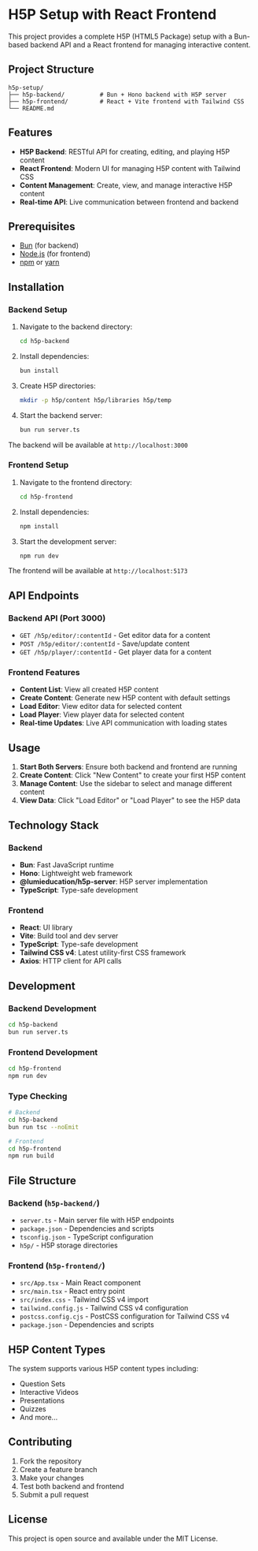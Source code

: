 # H5P Setup with React Frontend

This project provides a complete H5P (HTML5 Package) setup with a Bun-based backend API and a React frontend for managing interactive content.

## Project Structure

```
h5p-setup/
├── h5p-backend/          # Bun + Hono backend with H5P server
├── h5p-frontend/         # React + Vite frontend with Tailwind CSS
└── README.md
```

## Features

- **H5P Backend**: RESTful API for creating, editing, and playing H5P content
- **React Frontend**: Modern UI for managing H5P content with Tailwind CSS
- **Content Management**: Create, view, and manage interactive H5P content
- **Real-time API**: Live communication between frontend and backend

## Prerequisites

- [Bun](https://bun.sh/) (for backend)
- [Node.js](https://nodejs.org/) (for frontend)
- [npm](https://www.npmjs.com/) or [yarn](https://yarnpkg.com/)

## Installation

### Backend Setup

1. Navigate to the backend directory:

   ```bash
   cd h5p-backend
   ```

2. Install dependencies:

   ```bash
   bun install
   ```

3. Create H5P directories:

   ```bash
   mkdir -p h5p/content h5p/libraries h5p/temp
   ```

4. Start the backend server:
   ```bash
   bun run server.ts
   ```

The backend will be available at `http://localhost:3000`

### Frontend Setup

1. Navigate to the frontend directory:

   ```bash
   cd h5p-frontend
   ```

2. Install dependencies:

   ```bash
   npm install
   ```

3. Start the development server:
   ```bash
   npm run dev
   ```

The frontend will be available at `http://localhost:5173`

## API Endpoints

### Backend API (Port 3000)

- `GET /h5p/editor/:contentId` - Get editor data for a content
- `POST /h5p/editor/:contentId` - Save/update content
- `GET /h5p/player/:contentId` - Get player data for a content

### Frontend Features

- **Content List**: View all created H5P content
- **Create Content**: Generate new H5P content with default settings
- **Load Editor**: View editor data for selected content
- **Load Player**: View player data for selected content
- **Real-time Updates**: Live API communication with loading states

## Usage

1. **Start Both Servers**: Ensure both backend and frontend are running
2. **Create Content**: Click "New Content" to create your first H5P content
3. **Manage Content**: Use the sidebar to select and manage different content
4. **View Data**: Click "Load Editor" or "Load Player" to see the H5P data

## Technology Stack

### Backend

- **Bun**: Fast JavaScript runtime
- **Hono**: Lightweight web framework
- **@lumieducation/h5p-server**: H5P server implementation
- **TypeScript**: Type-safe development

### Frontend

- **React**: UI library
- **Vite**: Build tool and dev server
- **TypeScript**: Type-safe development
- **Tailwind CSS v4**: Latest utility-first CSS framework
- **Axios**: HTTP client for API calls

## Development

### Backend Development

```bash
cd h5p-backend
bun run server.ts
```

### Frontend Development

```bash
cd h5p-frontend
npm run dev
```

### Type Checking

```bash
# Backend
cd h5p-backend
bun run tsc --noEmit

# Frontend
cd h5p-frontend
npm run build
```

## File Structure

### Backend (`h5p-backend/`)

- `server.ts` - Main server file with H5P endpoints
- `package.json` - Dependencies and scripts
- `tsconfig.json` - TypeScript configuration
- `h5p/` - H5P storage directories

### Frontend (`h5p-frontend/`)

- `src/App.tsx` - Main React component
- `src/main.tsx` - React entry point
- `src/index.css` - Tailwind CSS v4 import
- `tailwind.config.js` - Tailwind CSS v4 configuration
- `postcss.config.cjs` - PostCSS configuration for Tailwind CSS v4
- `package.json` - Dependencies and scripts

## H5P Content Types

The system supports various H5P content types including:

- Question Sets
- Interactive Videos
- Presentations
- Quizzes
- And more...

## Contributing

1. Fork the repository
2. Create a feature branch
3. Make your changes
4. Test both backend and frontend
5. Submit a pull request

## License

This project is open source and available under the MIT License.
